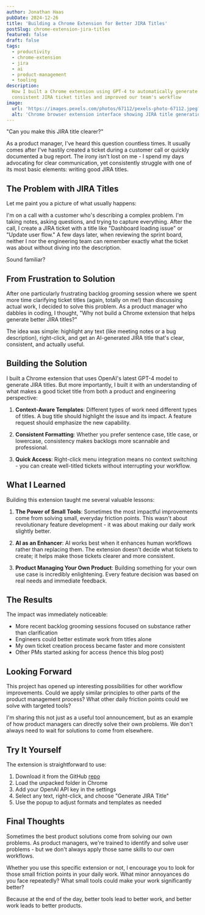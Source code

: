 ```yaml
---
author: Jonathan Haas
pubDate: 2024-12-26
title: 'Building a Chrome Extension for Better JIRA Titles'
postSlug: chrome-extension-jira-titles
featured: false
draft: false
tags:
  - productivity
  - chrome-extension
  - jira
  - ai
  - product-management
  - tooling
description:
  How I built a Chrome extension using GPT-4 to automatically generate clear,
  consistent JIRA ticket titles and improved our team's workflow
image:
  url: 'https://images.pexels.com/photos/67112/pexels-photo-67112.jpeg?auto=compress&cs=tinysrgb&w=1260&h=750&dpr=2'
  alt: 'Chrome browser extension interface showing JIRA title generation'
---
```


"Can you make this JIRA title clearer?"

As a product manager, I've heard this question countless times. It usually comes
after I've hastily created a ticket during a customer call or quickly documented
a bug report. The irony isn't lost on me - I spend my days advocating for clear
communication, yet consistently struggle with one of its most basic elements:
writing good JIRA titles.

## The Problem with JIRA Titles

Let me paint you a picture of what usually happens:

I'm on a call with a customer who's describing a complex problem. I'm taking
notes, asking questions, and trying to capture everything. After the call, I
create a JIRA ticket with a title like "Dashboard loading issue" or "Update user
flow." A few days later, when reviewing the sprint board, neither I nor the
engineering team can remember exactly what the ticket was about without diving
into the description.

Sound familiar?

## From Frustration to Solution

After one particularly frustrating backlog grooming session where we spent more
time clarifying ticket titles (again, totally on me!) than discussing actual
work, I decided to solve this problem. As a product manager who dabbles in
coding, I thought, "Why not build a Chrome extension that helps generate better
JIRA titles?"

The idea was simple: highlight any text (like meeting notes or a bug
description), right-click, and get an AI-generated JIRA title that's clear,
consistent, and actually useful.

## Building the Solution

I built a Chrome extension that uses OpenAI's latest GPT-4 model to generate
JIRA titles. But more importantly, I built it with an understanding of what
makes a good ticket title from both a product and engineering perspective:

1. **Context-Aware Templates**: Different types of work need different types of
   titles. A bug title should highlight the issue and its impact. A feature
   request should emphasize the new capability.

2. **Consistent Formatting**: Whether you prefer sentence case, title case, or
   lowercase, consistency makes backlogs more scannable and professional.

3. **Quick Access**: Right-click menu integration means no context switching -
   you can create well-titled tickets without interrupting your workflow.

## What I Learned

Building this extension taught me several valuable lessons:

1. **The Power of Small Tools**: Sometimes the most impactful improvements come
   from solving small, everyday friction points. This wasn't about revolutionary
   feature development - it was about making our daily work slightly better.

2. **AI as an Enhancer**: AI works best when it enhances human workflows rather
   than replacing them. The extension doesn't decide what tickets to create; it
   helps make those tickets clearer and more consistent.

3. **Product Managing Your Own Product**: Building something for your own use
   case is incredibly enlightening. Every feature decision was based on real
   needs and immediate feedback.

## The Results

The impact was immediately noticeable:

- More recent backlog grooming sessions focused on substance rather than
  clarification
- Engineers could better estimate work from titles alone
- My own ticket creation process became faster and more consistent
- Other PMs started asking for access (hence this blog post)

## Looking Forward

This project has opened up interesting possibilities for other workflow
improvements. Could we apply similar principles to other parts of the product
management process? What other daily friction points could we solve with
targeted tools?

I'm sharing this not just as a useful tool announcement, but as an example of
how product managers can directly solve their own problems. We don't always need
to wait for solutions to come from elsewhere.

## Try It Yourself

The extension is straightforward to use:

1. Download it from the GitHub
   [repo](https://github.com/haasonsaas/jira-title-generator)
2. Load the unpacked folder in Chrome
3. Add your OpenAI API key in the settings
4. Select any text, right-click, and choose "Generate JIRA Title"
5. Use the popup to adjust formats and templates as needed

## Final Thoughts

Sometimes the best product solutions come from solving our own problems. As
product managers, we're trained to identify and solve user problems - but we
don't always apply those same skills to our own workflows.

Whether you use this specific extension or not, I encourage you to look for
those small friction points in your daily work. What minor annoyances do you
face repeatedly? What small tools could make your work significantly better?

Because at the end of the day, better tools lead to better work, and better work
leads to better products.

